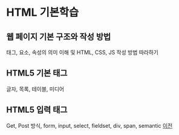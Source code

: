 # HTML 기본학습

## 웹 페이지 기본 구조와 작성 방법
태그, 요소, 속성의 의미 이해 및 HTML, CSS, JS 작성 방법 따라하기

## HTML5 기본 태그
글자, 목록, 테이블, 미디어

## HTML5 입력 태그
Get, Post 방식, form, input, select, fieldset, div, span, semantic
[이전](https://github.com/choiyeonseong/StudyHtml)
